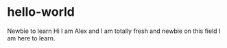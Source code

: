 # hello-world
Newbie to learn
Hi I am Alex and I am totally fresh and newbie on this field
I am here to learn.
